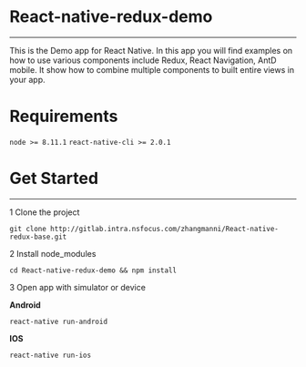 # React-native-redux-demo

***

This is the Demo app for React Native. In this app you will find examples on how to use various components include Redux, React Navigation, AntD mobile. It show how to combine multiple components to built entire views in your app.

# Requirements

`node >= 8.11.1`
`react-native-cli >= 2.0.1`

# Get Started

***

1 Clone the project

    git clone http://gitlab.intra.nsfocus.com/zhangmanni/React-native-redux-base.git

2 Install node_modules

    cd React-native-redux-demo && npm install

3 Open app with simulator or device

**Android**

    react-native run-android

**IOS**

    react-native run-ios


